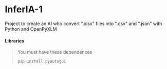 # InferIA-1
Project to create an AI who convert ".xlsx" files into ".csv" and ".json" with Python and OpenPyXLM

#### Libraries
> You must have these dependences
> <pre><code>pip install pyautogui</code></pre>
